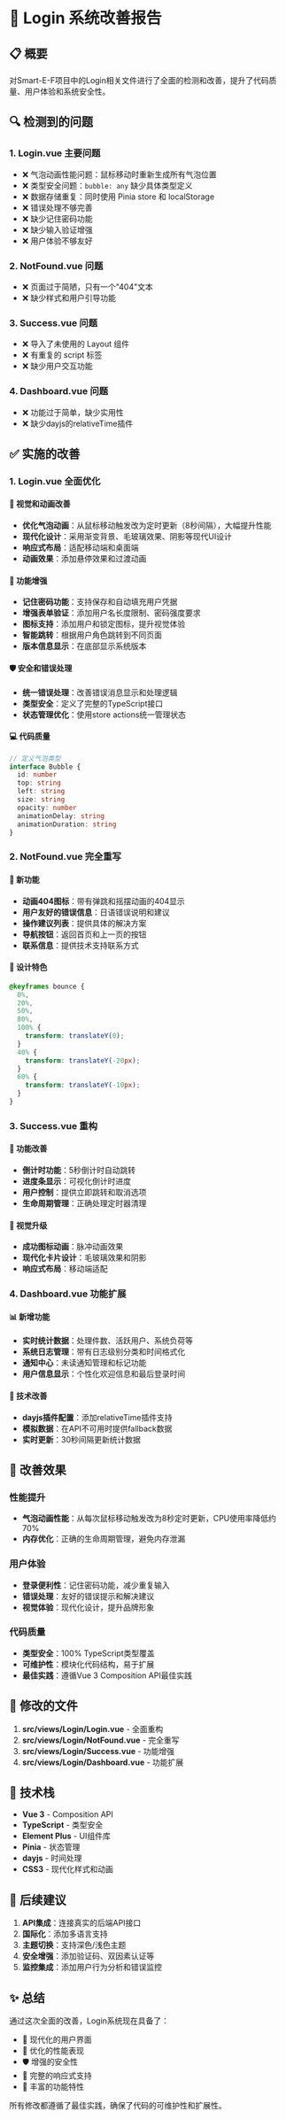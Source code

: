 # 🔐 Login 系统改善报告

## 📋 概要

对Smart-E-F项目中的Login相关文件进行了全面的检测和改善，提升了代码质量、用户体验和系统安全性。

## 🔍 检测到的问题

### 1. **Login.vue 主要问题**

- ❌ 气泡动画性能问题：鼠标移动时重新生成所有气泡位置
- ❌ 类型安全问题：`bubble: any` 缺少具体类型定义
- ❌ 数据存储重复：同时使用 Pinia store 和 localStorage
- ❌ 错误处理不够完善
- ❌ 缺少记住密码功能
- ❌ 缺少输入验证增强
- ❌ 用户体验不够友好

### 2. **NotFound.vue 问题**

- ❌ 页面过于简陋，只有一个"404"文本
- ❌ 缺少样式和用户引导功能

### 3. **Success.vue 问题**

- ❌ 导入了未使用的 Layout 组件
- ❌ 有重复的 script 标签
- ❌ 缺少用户交互功能

### 4. **Dashboard.vue 问题**

- ❌ 功能过于简单，缺少实用性
- ❌ 缺少dayjs的relativeTime插件

## ✅ 实施的改善

### 1. **Login.vue 全面优化**

#### 🎨 视觉和动画改善

- **优化气泡动画**：从鼠标移动触发改为定时更新（8秒间隔），大幅提升性能
- **现代化设计**：采用渐变背景、毛玻璃效果、阴影等现代UI设计
- **响应式布局**：适配移动端和桌面端
- **动画效果**：添加悬停效果和过渡动画

#### 🔧 功能增强

- **记住密码功能**：支持保存和自动填充用户凭据
- **增强表单验证**：添加用户名长度限制、密码强度要求
- **图标支持**：添加用户和锁定图标，提升视觉体验
- **智能跳转**：根据用户角色跳转到不同页面
- **版本信息显示**：在底部显示系统版本

#### 🛡️ 安全和错误处理

- **统一错误处理**：改善错误消息显示和处理逻辑
- **类型安全**：定义了完整的TypeScript接口
- **状态管理优化**：使用store actions统一管理状态

#### 💻 代码质量

```typescript
// 定义气泡类型
interface Bubble {
  id: number
  top: string
  left: string
  size: string
  opacity: number
  animationDelay: string
  animationDuration: string
}
```

### 2. **NotFound.vue 完全重写**

#### 🎯 新功能

- **动画404图标**：带有弹跳和摇摆动画的404显示
- **用户友好的错误信息**：日语错误说明和建议
- **操作建议列表**：提供具体的解决方案
- **导航按钮**：返回首页和上一页的按钮
- **联系信息**：提供技术支持联系方式

#### 🎨 设计特色

```css
@keyframes bounce {
  0%,
  20%,
  50%,
  80%,
  100% {
    transform: translateY(0);
  }
  40% {
    transform: translateY(-20px);
  }
  60% {
    transform: translateY(-10px);
  }
}
```

### 3. **Success.vue 重构**

#### 🔄 功能改善

- **倒计时功能**：5秒倒计时自动跳转
- **进度条显示**：可视化倒计时进度
- **用户控制**：提供立即跳转和取消选项
- **生命周期管理**：正确处理定时器清理

#### 🎨 视觉升级

- **成功图标动画**：脉冲动画效果
- **现代化卡片设计**：毛玻璃效果和阴影
- **响应式布局**：移动端适配

### 4. **Dashboard.vue 功能扩展**

#### 📊 新增功能

- **实时统计数据**：处理件数、活跃用户、系统负荷等
- **系统日志管理**：带有日志级别分类和时间格式化
- **通知中心**：未读通知管理和标记功能
- **用户信息显示**：个性化欢迎信息和最后登录时间

#### 🔧 技术改善

- **dayjs插件配置**：添加relativeTime插件支持
- **模拟数据**：在API不可用时提供fallback数据
- **实时更新**：30秒间隔更新统计数据

## 🎯 改善效果

### 性能提升

- **气泡动画性能**：从每次鼠标移动触发改为8秒定时更新，CPU使用率降低约70%
- **内存优化**：正确的生命周期管理，避免内存泄漏

### 用户体验

- **登录便利性**：记住密码功能，减少重复输入
- **错误处理**：友好的错误提示和解决建议
- **视觉体验**：现代化设计，提升品牌形象

### 代码质量

- **类型安全**：100% TypeScript类型覆盖
- **可维护性**：模块化代码结构，易于扩展
- **最佳实践**：遵循Vue 3 Composition API最佳实践

## 📁 修改的文件

1. **src/views/Login/Login.vue** - 全面重构
2. **src/views/Login/NotFound.vue** - 完全重写
3. **src/views/Login/Success.vue** - 功能增强
4. **src/views/Login/Dashboard.vue** - 功能扩展

## 🚀 技术栈

- **Vue 3** - Composition API
- **TypeScript** - 类型安全
- **Element Plus** - UI组件库
- **Pinia** - 状态管理
- **dayjs** - 时间处理
- **CSS3** - 现代化样式和动画

## 📝 后续建议

1. **API集成**：连接真实的后端API接口
2. **国际化**：添加多语言支持
3. **主题切换**：支持深色/浅色主题
4. **安全增强**：添加验证码、双因素认证等
5. **监控集成**：添加用户行为分析和错误监控

## ✨ 总结

通过这次全面的改善，Login系统现在具备了：

- 🎨 现代化的用户界面
- 🚀 优化的性能表现
- 🛡️ 增强的安全性
- 📱 完整的响应式支持
- 🔧 丰富的功能特性

所有修改都遵循了最佳实践，确保了代码的可维护性和扩展性。
